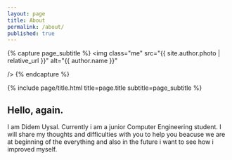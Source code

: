 ```yaml
---
layout: page
title: About
permalink: /about/
published: true
---
```


<div class="page" markdown="1">

{% capture page_subtitle %}
<img
    class="me"
     src="{{ site.author.photo | relative_url }}"
    alt="{{ author.name }}"
   
    
/>
{% endcapture %}

{% include page/title.html title=page.title subtitle=page_subtitle %}

## Hello, again. 

I am Didem Uysal. Currently i am a junior Computer Engineering student. I will share my thoughts and difficulties with you to help you beacuse we are at beginning of the everything and also in the future i want to  see how i improved myself. 
</div>
